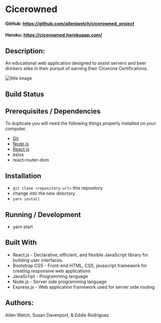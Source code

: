 # Cicerowned

#### GitHub: https://github.com/allenjwelch/cicerowned_project
#### Heroku: https://cicerowned.herokuapp.com/

## Description:
An educational web application designed to assist servers and beer drinkers alike in their pursuit of earning their Cicerone Certifications. 

![title image](/public/assets/images/#.png)

## Build Status
<!-- ![Wercker](https://img.shields.io/wercker/ci/wercker/docs.svg) -->

## Prerequisites / Dependencies
To duplicate you will need the following things properly installed on your computer.
* [Git](http://git-scm.com/)
* [Node.js](http://nodejs.org/)
* [React.js](https://reactjs.org/)
* axios 
* react-router-dom

## Installation
* `git clone <repository-url>` this repository
* change into the new directory
* `yarn install`

## Running / Development
* yarn start

## Built With
- React.js -  Declarative, efficient, and flexible JavaScript library for building user interfaces.
- Bootstrap CSS - Front-end HTML, CSS, javascript framework for creating responsive web applications
- JavaScript - Programming language
- Node.js - Server side programming language
- Express.js - Web application framework used for server side routing


## Authors:  
Allen Welch, Susan Davenport, & Eddie Rodriguez